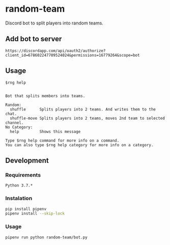 # random-team
Discord bot to split players into random teams.

## Add bot to server
`https://discordapp.com/api/oauth2/authorize?client_id=678602247709524024&permissions=16779264&scope=bot`

## Usage
```
$rng help


Bot that splits members into teams.

Random:
  shuffle      Splits players into 2 teams. And writes them to the chat.
  shuffle-move Splits players into 2 teams, moves 2nd team to selected channel.
No Category:
  help         Shows this message

Type $rng help command for more info on a command.
You can also type $rng help category for more info on a category.
```

## Development

### Requirements
`Python 3.7.*`

### Instalation
```bash
pip install pipenv
pipenv install --skip-lock
```
### Usage
`pipenv run python random-team/bot.py`
